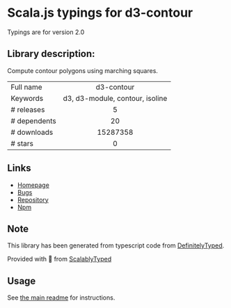 
# Scala.js typings for d3-contour

Typings are for version 2.0

## Library description:
Compute contour polygons using marching squares.

|                    |                 |
| ------------------ | :-------------: |
| Full name          | d3-contour |
| Keywords           | d3, d3-module, contour, isoline |
| # releases         | 5 |
| # dependents       | 20 |
| # downloads        | 15287358 |
| # stars            | 0 |

## Links
- [Homepage](https://d3js.org/d3-contour/)
- [Bugs](https://github.com/d3/d3-contour/issues)
- [Repository](https://github.com/d3/d3-contour)
- [Npm](https://www.npmjs.com/package/d3-contour)
    


## Note
This library has been generated from typescript code from [DefinitelyTyped](https://definitelytyped.org).

Provided with :purple_heart: from [ScalablyTyped](https://github.com/oyvindberg/ScalablyTyped)

## Usage
See [the main readme](../../readme.md) for instructions.


